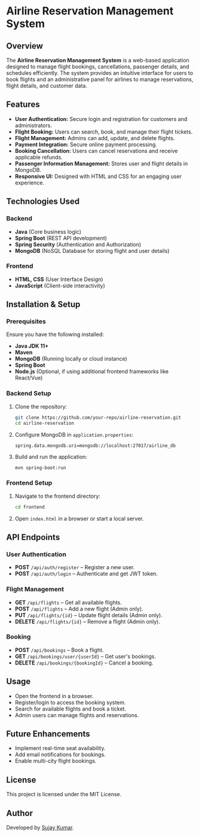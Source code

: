 # Airline Reservation Management System

## Overview
The **Airline Reservation Management System** is a web-based application designed to manage flight bookings, cancellations, passenger details, and schedules efficiently. The system provides an intuitive interface for users to book flights and an administrative panel for airlines to manage reservations, flight details, and customer data.

## Features
- **User Authentication:** Secure login and registration for customers and administrators.
- **Flight Booking:** Users can search, book, and manage their flight tickets.
- **Flight Management:** Admins can add, update, and delete flights.
- **Payment Integration:** Secure online payment processing.
- **Booking Cancellation:** Users can cancel reservations and receive applicable refunds.
- **Passenger Information Management:** Stores user and flight details in MongoDB.
- **Responsive UI:** Designed with HTML and CSS for an engaging user experience.

## Technologies Used
### Backend
- **Java** (Core business logic)
- **Spring Boot** (REST API development)
- **Spring Security** (Authentication and Authorization)
- **MongoDB** (NoSQL Database for storing flight and user details)

### Frontend
- **HTML, CSS** (User Interface Design)
- **JavaScript** (Client-side interactivity)

## Installation & Setup
### Prerequisites
Ensure you have the following installed:
- **Java JDK 11+**
- **Maven**
- **MongoDB** (Running locally or cloud instance)
- **Spring Boot**
- **Node.js** (Optional, if using additional frontend frameworks like React/Vue)

### Backend Setup
1. Clone the repository:
   ```sh
   git clone https://github.com/your-repo/airline-reservation.git
   cd airline-reservation
   ```
2. Configure MongoDB in `application.properties`:
   ```properties
   spring.data.mongodb.uri=mongodb://localhost:27017/airline_db
   ```
3. Build and run the application:
   ```sh
   mvn spring-boot:run
   ```

### Frontend Setup
1. Navigate to the frontend directory:
   ```sh
   cd frontend
   ```
2. Open `index.html` in a browser or start a local server.

## API Endpoints
### User Authentication
- **POST** `/api/auth/register` – Register a new user.
- **POST** `/api/auth/login` – Authenticate and get JWT token.

### Flight Management
- **GET** `/api/flights` – Get all available flights.
- **POST** `/api/flights` – Add a new flight (Admin only).
- **PUT** `/api/flights/{id}` – Update flight details (Admin only).
- **DELETE** `/api/flights/{id}` – Remove a flight (Admin only).

### Booking
- **POST** `/api/bookings` – Book a flight.
- **GET** `/api/bookings/user/{userId}` – Get user's bookings.
- **DELETE** `/api/bookings/{bookingId}` – Cancel a booking.

## Usage
- Open the frontend in a browser.
- Register/login to access the booking system.
- Search for available flights and book a ticket.
- Admin users can manage flights and reservations.

## Future Enhancements
- Implement real-time seat availability.
- Add email notifications for bookings.
- Enable multi-city flight bookings.

## License
This project is licensed under the MIT License.

## Author
Developed by [Sujay Kumar](https://github.com/sujay-kumar-13).
